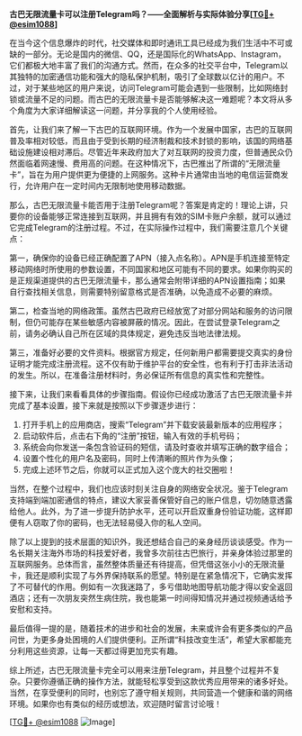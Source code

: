 **古巴无限流量卡可以注册Telegram吗？——全面解析与实际体验分享[[TG💪+ @esim1088](https://t.me/s/esim1088)]**

在当今这个信息爆炸的时代，社交媒体和即时通讯工具已经成为我们生活中不可或缺的一部分。无论是国内的微信、QQ，还是国际化的WhatsApp、Instagram，它们都极大地丰富了我们的沟通方式。然而，在众多的社交平台中，Telegram以其独特的加密通信功能和强大的隐私保护机制，吸引了全球数以亿计的用户。不过，对于某些地区的用户来说，访问Telegram可能会遇到一些限制，比如网络封锁或流量不足的问题。而古巴的无限流量卡是否能够解决这一难题呢？本文将从多个角度为大家详细解读这一问题，并分享我的个人使用经验。

首先，让我们来了解一下古巴的互联网环境。作为一个发展中国家，古巴的互联网普及率相对较低，而且由于受到长期的经济制裁和技术封锁的影响，该国的网络基础设施建设相对滞后。尽管近年来政府加大了对互联网的投资力度，但普通民众仍然面临着网速慢、费用高的问题。在这种情况下，古巴推出了所谓的“无限流量卡”，旨在为用户提供更为便捷的上网服务。这种卡片通常由当地的电信运营商发行，允许用户在一定时间内无限制地使用移动数据。

那么，古巴无限流量卡能否用于注册Telegram呢？答案是肯定的！理论上讲，只要你的设备能够正常连接到互联网，并且拥有有效的SIM卡账户余额，就可以通过它完成Telegram的注册过程。不过，在实际操作过程中，我们需要注意几个关键点：

第一，确保你的设备已经正确配置了APN（接入点名称）。APN是手机连接至特定移动网络时所使用的参数设置，不同国家和地区可能有不同的要求。如果你购买的是正规渠道提供的古巴无限流量卡，那么通常会附带详细的APN设置指南；如果自行查找相关信息，则需要特别留意格式是否准确，以免造成不必要的麻烦。

第二，检查当地的网络政策。虽然古巴政府已经放宽了对部分网站和服务的访问限制，但仍可能存在某些敏感内容被屏蔽的情况。因此，在尝试登录Telegram之前，请务必确认自己所在区域的具体规定，避免违反当地法律法规。

第三，准备好必要的文件资料。根据官方规定，任何新用户都需要提交真实的身份证明才能完成注册流程。这不仅有助于维护平台的安全性，也有利于打击非法活动的发生。所以，在准备注册材料时，务必保证所有信息的真实性和完整性。

接下来，让我们来看看具体的步骤指南。假设你已经成功激活了古巴无限流量卡并完成了基本设置，接下来就是按照以下步骤逐步进行：

1. 打开手机上的应用商店，搜索“Telegram”并下载安装最新版本的应用程序；
2. 启动软件后，点击右下角的“注册”按钮，输入有效的手机号码；
3. 系统会向你发送一条包含验证码的短信，请及时查收并填写正确的数字组合；
4. 设置个性化的用户名及密码，同时上传清晰的照片作为头像；
5. 完成上述环节之后，你就可以正式加入这个庞大的社交圈啦！

当然，在整个过程中，我们也应该时刻关注自身的网络安全状况。鉴于Telegram支持端到端加密通信的特点，建议大家妥善保管好自己的账户信息，切勿随意透露给他人。此外，为了进一步提升防护水平，还可以开启双重身份验证功能，这样即便有人窃取了你的密码，也无法轻易侵入你的私人空间。

除了以上提到的技术层面的知识外，我还想结合自己的亲身经历谈谈感受。作为一名长期关注海外市场的科技爱好者，我曾多次前往古巴旅行，并亲身体验过那里的互联网服务。总体而言，虽然整体质量还有待提高，但凭借这张小小的无限流量卡，我还是顺利实现了与外界保持联系的愿望。特别是在紧急情况下，它确实发挥了不可替代的作用。例如有一次我迷路了，多亏借助地图导航功能才得以安全返回酒店；还有一次朋友突然生病住院，我也能第一时间得知情况并通过视频通话给予安慰和支持。

最后值得一提的是，随着技术的进步和社会的发展，未来或许会有更多类似的产品问世，为更多身处困境的人们提供便利。正所谓“科技改变生活”，希望大家都能充分利用这些资源，让每一天都过得更加充实有趣。

综上所述，古巴无限流量卡完全可以用来注册Telegram，并且整个过程并不复杂。只要你遵循正确的操作方法，就能轻松享受到这款优秀应用带来的诸多好处。当然，在享受便利的同时，也别忘了遵守相关规则，共同营造一个健康和谐的网络环境。如果你也有类似的经历或想法，欢迎随时留言讨论哦！

[[TG💪+ @esim1088](https://t.me/s/esim1088) ![Image](https://i.postimg.cc/4NQfJmqS/Snipaste-2025-05-13-00-14-12.png)]